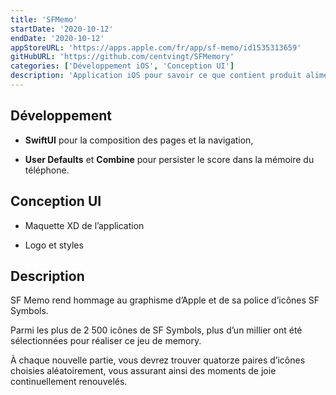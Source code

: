 ```yaml
---
title: 'SFMemo'
startDate: '2020-10-12'
endDate: '2020-10-12'
appStoreURL: 'https://apps.apple.com/fr/app/sf-memo/id1535313659'
gitHubURL: 'https://github.com/centvingt/SFMemory'
categories: ['Développement iOS', 'Conception UI']
description: 'Application iOS pour savoir ce que contient produit alimentaire'
---
```


## Développement

-   **SwiftUI** pour la composition des pages et la navigation,

-   **User Defaults** et **Combine** pour persister le score dans la mémoire du téléphone.

## Conception UI

-   Maquette XD de l’application

-   Logo et styles

## Description

SF Memo rend hommage au graphisme d’Apple et de sa police d’icônes SF Symbols.

Parmi les plus de 2 500 icônes de SF Symbols, plus d’un millier ont été sélectionnées pour réaliser ce jeu de memory.

À chaque nouvelle partie, vous devrez trouver quatorze paires d’icônes choisies aléatoirement, vous assurant ainsi des moments de joie continuellement renouvelés.
